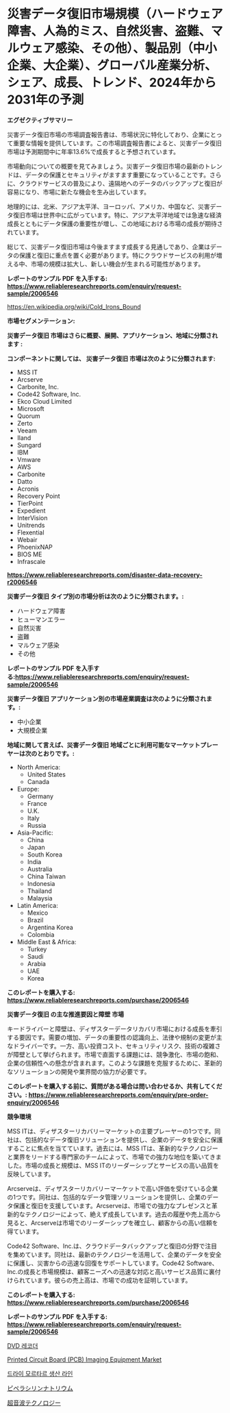<p><h1>災害データ復旧市場規模（ハードウェア障害、人為的ミス、自然災害、盗難、マルウェア感染、その他）、製品別（中小企業、大企業）、グローバル産業分析、シェア、成長、トレンド、2024年から2031年の予測</h1></p><p><strong>エグゼクティブサマリー</strong></p>
<p><p>災害データ復旧市場の市場調査報告書は、市場状況に特化しており、企業にとって重要な情報を提供しています。この市場調査報告書によると、災害データ復旧市場は予測期間中に年率13.6%で成長すると予想されています。</p><p>市場動向についての概要を見てみましょう。災害データ復旧市場の最新のトレンドは、データの保護とセキュリティがますます重要になっていることです。さらに、クラウドサービスの普及により、遠隔地へのデータのバックアップと復旧が容易になり、市場に新たな機会を生み出しています。</p><p>地理的には、北米、アジア太平洋、ヨーロッパ、アメリカ、中国など、災害データ復旧市場は世界中に広がっています。特に、アジア太平洋地域では急速な経済成長とともにデータ保護の重要性が増し、この地域における市場の成長が期待されています。</p><p>総じて、災害データ復旧市場は今後ますます成長する見通しであり、企業はデータの保護と復旧に重点を置く必要があります。特にクラウドサービスの利用が増える中、市場の規模は拡大し、新しい機会が生まれる可能性があります。</p></p>
<p><strong>レポートのサンプル PDF を入手する: <a href="https://www.reliableresearchreports.com/enquiry/request-sample/2006546">https://www.reliableresearchreports.com/enquiry/request-sample/2006546</a></strong></p>
<p><a href="https://en.wikipedia.org/wiki/Cold_Irons_Bound">https://en.wikipedia.org/wiki/Cold_Irons_Bound</a></p>
<p><strong>市場セグメンテーション:</strong></p>
<p><strong> 災害データ復旧 市場はさらに概要、展開、アプリケーション、地域に分類されます :</strong></p>
<p><strong>コンポーネントに関しては、 災害データ復旧 市場は次のように分類されます:</strong></p>
<p><ul><li>MSS IT</li><li>Arcserve</li><li>Carbonite, Inc.</li><li>Code42 Software, Inc.</li><li>Ekco Cloud Limited</li><li>Microsoft</li><li>Quorum</li><li>Zerto</li><li>Veeam</li><li>Iland</li><li>Sungard</li><li>IBM</li><li>Vmware</li><li>AWS</li><li>Carbonite</li><li>Datto</li><li>Acronis</li><li>Recovery Point</li><li>TierPoint</li><li>Expedient</li><li>InterVision</li><li>Unitrends</li><li>Flexential</li><li>Webair</li><li>PhoenixNAP</li><li>BIOS ME</li><li>Infrascale</li></ul></p>
<p><strong><a href="https://www.reliableresearchreports.com/disaster-data-recovery-r2006546">https://www.reliableresearchreports.com/disaster-data-recovery-r2006546</a></strong></p>
<p><strong> 災害データ復旧 タイプ別の市場分析は次のように分類されます。:</strong></p>
<p><ul><li>ハードウェア障害</li><li>ヒューマンエラー</li><li>自然災害</li><li>盗難</li><li>マルウェア感染</li><li>その他</li></ul></p>
<p><strong>レポートのサンプル PDF を入手する:<a href="https://www.reliableresearchreports.com/enquiry/request-sample/2006546">https://www.reliableresearchreports.com/enquiry/request-sample/2006546</a></strong></p>
<p><strong> 災害データ復旧 アプリケーション別の市場産業調査は次のように分類されます。:</strong></p>
<p><ul><li>中小企業</li><li>大規模企業</li></ul></p>
<p><strong>地域に関して言えば、災害データ復旧 地域ごとに利用可能なマーケットプレーヤーは次のとおりです。:</strong></p>
<p><ul>
    <li>
        North America:
        <ul>
            <li>United States</li>
            <li>Canada</li>
        </ul>
    </li>
    <li>
        Europe:
        <ul>
            <li>Germany</li>
            <li>France</li>
            <li>U.K.</li>
            <li>Italy</li>
            <li>Russia</li>
        </ul>
    </li>
    <li>
        Asia-Pacific:
        <ul>
            <li>China</li>
            <li>Japan</li>
            <li>South Korea</li>
            <li>India</li>
            <li>Australia</li>
            <li>China Taiwan</li>
            <li>Indonesia</li>
            <li>Thailand</li>
            <li>Malaysia</li>
        </ul>
    </li>
    <li>
        Latin America:
        <ul>
            <li>Mexico</li>
            <li>Brazil</li>
            <li>Argentina Korea</li>
            <li>Colombia</li>
        </ul>
    </li>
    <li>
        Middle East & Africa:
        <ul>
            <li>Turkey</li>
            <li>Saudi</li>
            <li>Arabia</li>
            <li>UAE</li>
            <li>Korea</li>
        </ul>
    </li>
    </ul></p>
<p><strong>このレポートを購入する: <a href="https://www.reliableresearchreports.com/purchase/2006546">https://www.reliableresearchreports.com/purchase/2006546</a></strong></p>
<p><strong>災害データ復旧 の主な推進要因と障壁 市場</strong></p>
<p><p>キードライバーと障壁は、ディザスターデータリカバリ市場における成長を牽引する要因です。需要の増加、データの重要性の認識向上、法律や規制の変更が主なドライバーです。一方、高い投資コスト、セキュリティリスク、技術の複雑さが障壁として挙げられます。市場で直面する課題には、競争激化、市場の飽和、企業の信頼性への懸念が含まれます。このような課題を克服するために、革新的なソリューションの開発や業界間の協力が必要です。</p></p>
<p><strong>このレポートを購入する前に、質問がある場合は問い合わせるか、共有してください。: <a href="https://www.reliableresearchreports.com/enquiry/pre-order-enquiry/2006546">https://www.reliableresearchreports.com/enquiry/pre-order-enquiry/2006546</a></strong></p>
<p><strong>競争環境</strong></p>
<p><p>MSS ITは、ディザスターリカバリーマーケットの主要プレーヤーの1つです。同社は、包括的なデータ復旧ソリューションを提供し、企業のデータを安全に保護することに焦点を当てています。過去には、MSS ITは、革新的なテクノロジーと業界をリードする専門家のチームによって、市場での強力な地位を築いてきました。市場の成長と規模は、MSS ITのリーダーシップとサービスの高い品質を反映しています。</p><p>Arcserveは、ディザスターリカバリーマーケットで高い評価を受けている企業の1つです。同社は、包括的なデータ管理ソリューションを提供し、企業のデータ保護と復旧を支援しています。Arcserveは、市場での強力なプレゼンスと革新的なテクノロジーによって、絶えず成長しています。過去の履歴や売上高から見ると、Arcserveは市場でのリーダーシップを確立し、顧客からの高い信頼を得ています。</p><p>Code42 Software、Inc.は、クラウドデータバックアップと復旧の分野で注目を集めています。同社は、最新のテクノロジーを活用して、企業のデータを安全に保護し、災害からの迅速な回復をサポートしています。Code42 Software、Inc.の成長と市場規模は、顧客ニーズへの迅速な対応と高いサービス品質に裏付けられています。彼らの売上高は、市場での成功を証明しています。</p></p>
<p><strong>このレポートを購入する: <a href="https://www.reliableresearchreports.com/purchase/2006546">https://www.reliableresearchreports.com/purchase/2006546</a></strong></p>
<p><strong>レポートのサンプル PDF を入手する: <a href="https://www.reliableresearchreports.com/enquiry/request-sample/2006546">https://www.reliableresearchreports.com/enquiry/request-sample/2006546</a></strong><strong></strong></p>
<p><p><a href="https://medium.com/@pwhkjukf5/2024%EB%85%84%EB%B6%80%ED%84%B0-2031%EB%85%84%EA%B9%8C%EC%A7%80%EC%9D%98-%EA%B8%80%EB%A1%9C%EB%B2%8C-dvd-%EB%A0%88%EC%BD%94%EB%8D%94-%EC%8B%9C%EC%9E%A5-%EB%8F%99%ED%96%A5%EC%97%90-%EB%8C%80%ED%95%9C-%EC%A0%84%EB%9E%B5%EC%A0%81%EC%9D%B8-%ED%86%B5%EC%B0%B0%EB%A0%A5%EC%9D%84-%EB%8B%A4%EB%A3%AC-160-%ED%8E%98%EC%9D%B4%EC%A7%80%EB%A5%BC-%EB%B2%88%EC%97%AD%ED%95%A9%EB%8B%88%EB%8B%A4-d2cede0b99bc">DVD 레코더</a></p><p><a href="https://issuu.com/reportprime-2/docs/printed-circuit-board-pcb-imaging-equipment-market">Printed Circuit Board (PCB) Imaging Equipment Market</a></p><p><a href="https://medium.com/@trevorkruvalis5678/%EA%B1%B4%EC%8B%9D-%EB%AA%A8%EB%A5%B4%ED%83%80%EB%A5%B4-%EC%83%9D%EC%82%B0-%EB%9D%BC%EC%9D%B8-%EC%8B%9C%EC%9E%A5-2024%EB%85%84%EB%B6%80%ED%84%B0-2031%EB%85%84%EA%B9%8C%EC%A7%80%EC%9D%98-%EA%B8%80%EB%A1%9C%EB%B2%8C-%EC%8B%9C%EC%9E%A5-%EB%8F%99%ED%96%A5%EA%B3%BC-%ED%8C%90%EB%A7%A4-%ED%8A%B8%EB%A0%8C%EB%93%9C-cd28b19dcc2c">드라이 모르타르 생산 라인</a></p><p><a href="https://medium.com/@rudysimonis2023/%E3%82%B0%E3%83%AD%E3%83%BC%E3%83%90%E3%83%AB%E3%81%AA%E3%83%91%E3%82%A4%E3%83%9A%E3%83%A9%E3%82%B7%E3%83%AA%E3%83%B3%E3%83%8A%E3%83%88%E3%83%AA%E3%82%A6%E3%83%A0%E5%B8%82%E5%A0%B4%E3%81%AE%E6%99%AF%E8%89%B2%E3%82%92%E3%83%8A%E3%83%93%E3%82%B2%E3%83%BC%E3%83%88-%E3%83%88%E3%83%AC%E3%83%B3%E3%83%89-%E4%BA%88%E6%B8%AC-%E3%81%8A%E3%82%88%E3%81%B3%E5%BD%B1%E9%9F%BF%E5%88%86%E6%9E%90-2024%E5%B9%B4-2031%E5%B9%B4-121%E3%83%9A%E3%83%BC%E3%82%B8%E3%81%A7%E3%82%AB%E3%83%90%E3%83%BC-26b82aef7cbf">ピペラシリンナトリウム</a></p><p><a href="https://medium.com/@verniebarton2023/%E5%B0%86%E6%9D%A5%E3%81%AE%E4%B8%96%E7%95%8C%E3%81%AE%E8%B6%85%E9%9F%B3%E6%B3%A2%E6%8A%80%E8%A1%93%E5%B8%82%E5%A0%B4%E3%81%AE%E5%8B%95%E5%90%91-2024%E5%B9%B4%E3%81%8B%E3%82%892031%E5%B9%B4%E3%81%BE%E3%81%A7%E3%81%AE%E5%B8%82%E5%A0%B4%E6%B4%9E%E5%AF%9F%E3%81%A8%E5%88%86%E6%9E%90-195%E3%83%9A%E3%83%BC%E3%82%B8-b7a4b6b5e23f">超音波テクノロジー</a></p></p>